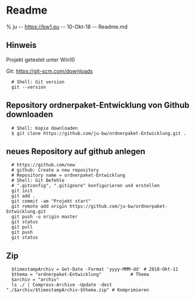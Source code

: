 # Readme

% ju -- https://bw1.eu -- 10-Okt-18  -- Readme.md

## Hinweis

Projekt getestet unter Win10


Git: <https://git-scm.com/downloads>

~~~
  # Shell: Git version
  git --version
~~~


## Repository ordnerpaket-Entwicklung von Github downloaden

~~~
  # Shell: Kopie downloaden
  $ git clone https://github.com/ju-bw/ordnerpaket-Entwicklung.git .
~~~

## neues Repository auf github anlegen

~~~
  # https://github.com/new
  # github: Create a new repository
  # Repository name = ordnerpaket-Entwicklung
  # Shell: Git Befehle
  # ".gitconfig", ".gitignore" konfigurieren und erstellen
  git init
  git add .
  git commit -am "Projekt start"
  git remote add origin https://github.com/ju-bw/ordnerpaket-Entwicklung.git
  git push -u origin master 
  git status
  git pull
  git push
  git status
~~~

## Zip

~~~
  $timestampArchiv = Get-Date -Format 'yyyy-MMM-dd' # 2018-Okt-11
  $thema = "ordnerpaket-Entwicklung"           # Thema
  $archiv = "archiv"
  ls ./ | Compress-Archive -Update -dest "./$archiv/$timestampArchiv-$thema.zip" # Komprimieren
~~~